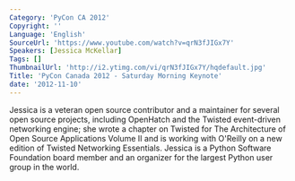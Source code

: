 ```yaml
---
Category: 'PyCon CA 2012'
Copyright: ''
Language: 'English'
SourceUrl: 'https://www.youtube.com/watch?v=qrN3fJIGx7Y'
Speakers: [Jessica McKellar]
Tags: []
ThumbnailUrl: 'http://i2.ytimg.com/vi/qrN3fJIGx7Y/hqdefault.jpg'
Title: 'PyCon Canada 2012 - Saturday Morning Keynote'
date: '2012-11-10'
---
```

Jessica is a veteran open source contributor and a maintainer for several open
source projects, including OpenHatch and the Twisted event-driven networking
engine; she wrote a chapter on Twisted for The Architecture of Open Source
Applications Volume II and is working with O'Reilly on a new edition of
Twisted Networking Essentials. Jessica is a Python Software Foundation board
member and an organizer for the largest Python user group in the world.

